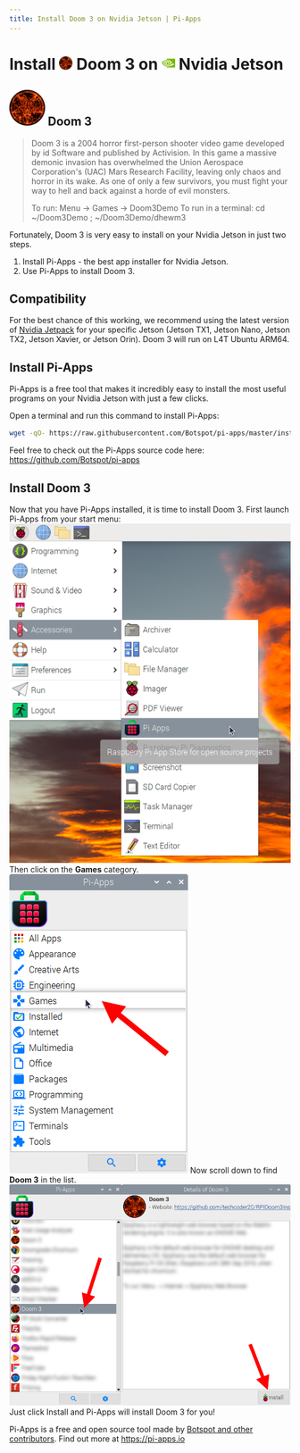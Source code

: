 ```yaml
---
title: Install Doom 3 on Nvidia Jetson | Pi-Apps
---
```

<div class="simple-install-content content">

# Install <img src="/img/app-icons/Doom 3/icon-64.png" height=24> Doom 3 on <img src=/img/other-icons/nvidia-icon.svg height=24> Nvidia Jetson

## <img src="/img/app-icons/Doom 3/icon-64.png"> Doom 3
> Doom 3 is a 2004 horror first-person shooter video game developed by id Software and published by Activision.
> In this game a massive demonic invasion has overwhelmed the Union Aerospace Corporation's (UAC) Mars Research Facility, leaving only chaos and horror in its wake.
> As one of only a few survivors, you must fight your way to hell and back against a horde of evil monsters.
> 
> To run: Menu -> Games -> Doom3Demo
> To run in a terminal: cd ~/Doom3Demo ; ~/Doom3Demo/dhewm3

Fortunately, Doom 3 is very easy to install on your Nvidia Jetson in just two steps.
1. Install Pi-Apps - the best app installer for Nvidia Jetson.
2. Use Pi-Apps to install Doom 3.
</div>
<div class="simple-install-content content">

## Compatibility
For the best chance of this working, we recommend using the latest version of [Nvidia Jetpack](https://developer.nvidia.com/embedded/jetpack-archive) for your specific Jetson (Jetson TX1, Jetson Nano, Jetson TX2, Jetson Xavier, or Jetson Orin).
Doom 3 will run on L4T Ubuntu ARM64.
</div>
<div class="simple-install-content content">

## Install Pi-Apps

Pi-Apps is a free tool that makes it incredibly easy to install the most useful programs on your Nvidia Jetson with just a few clicks.

Open a terminal and run this command to install Pi-Apps:
```bash
wget -qO- https://raw.githubusercontent.com/Botspot/pi-apps/master/install | bash
```
Feel free to check out the Pi-Apps source code here: https://github.com/Botspot/pi-apps
</div>
<div class="simple-install-content content">

## Install Doom 3

Now that you have Pi-Apps installed, it is time to install Doom 3.
First launch Pi-Apps from your start menu:
<img src="/img/start-menu.png">
Then click on the <b>Games</b> category.
<img src="/img/category-selections/Games.png">
Now scroll down to find <b>Doom 3</b> in the list.
<img src="/img/app-icons/Doom 3/app-selection.png">
Just click Install and Pi-Apps will install Doom 3 for you!
</div>
<div class="simple-install-content content">

Pi-Apps is a free and open source tool made by [Botspot and other contributors](/about/#contributors). Find out more at https://pi-apps.io
</div>
